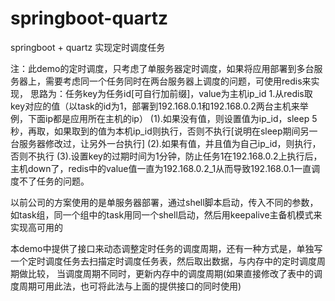 # springboot-quartz
springboot + quartz 实现定时调度任务

注：此demo的定时调度，只考虑了单服务器定时调度，如果将应用部署到多台服务器上，需要考虑同一个任务同时在两台服务器上调度的问题，可使用redis来实现，
思路为：任务key为任务id[可自行加前缀]，value为主机ip_id
1.从redis取key对应的值（以task的id为1，部署到192.168.0.1和192.168.0.2两台主机来举例，下面ip都是应用所在主机的ip）
  (1).如果没有值，则设置值为ip_id，sleep 5秒，再取，如果取到的值为本机ip_id则执行，否则不执行[说明在sleep期间另一台服务器修改过，让另外一台执行]
  (2).如果有值，并且值为自己ip_id，则执行，否则不执行
  (3).设置key的过期时间为1分钟，防止任务1在192.168.0.2上执行后，主机down了，redis中的value值一直为192.168.0.2_1从而导致192.168.0.1一直调度不了任务的问题。

以前公司的方案使用的是单服务器部署，通过shell脚本启动，传入不同的参数，如task组，同一个组中的task用同一个shell启动，然后用keepalive主备机模式来实现高可用的

本demo中提供了接口来动态调整定时任务的调度周期，还有一种方式是，单独写一个定时调度任务去扫描定时调度任务表，然后取出数据，与内存中的定时调度周期做比较，
当调度周期不同时，更新内存中的调度周期(如果直接修改了表中的调度周期可用此法，也可将此法与上面的提供接口的同时使用)


